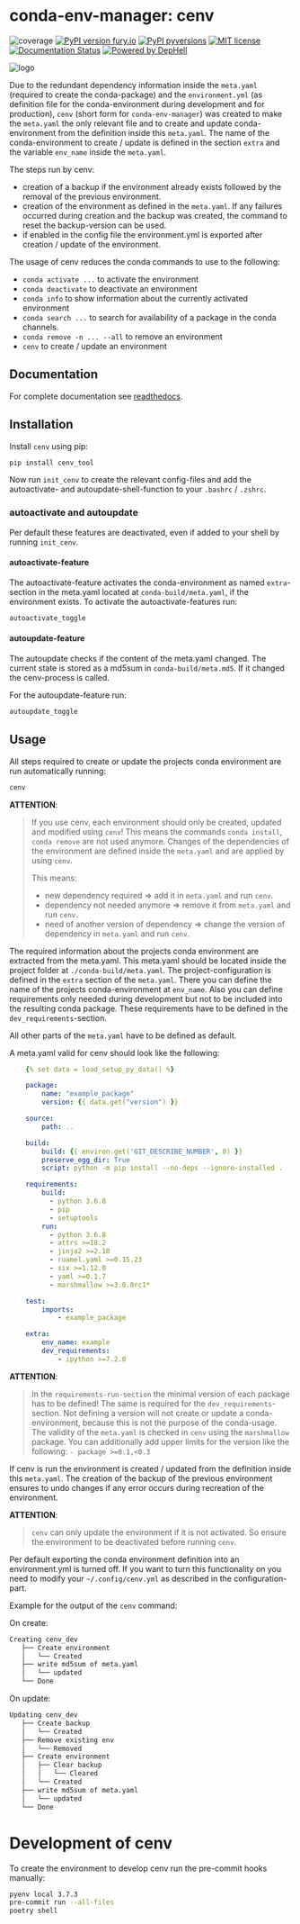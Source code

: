 # conda-env-manager: cenv

![coverage](https://github.com/skallfass/cenv_tool/blob/master/docs/img/coverage.svg)
[![PyPI version fury.io](https://badge.fury.io/py/cenv-tool.svg)](https://pypi.python.org/pypi/cenv-tool/)
[![PyPI pyversions](https://img.shields.io/pypi/pyversions/cenv-tool.svg)](https://pypi.python.org/pypi/cenv-tool/)
[![MIT license](https://img.shields.io/badge/License-MIT-blue.svg)](https://lbesson.mit-license.org/)
[![Documentation Status](https://readthedocs.org/projects/cenv-tool/badge/?version=latest)](https://cenv-tool.readthedocs.io/en/latest/?badge=latest)
[![Powered by DepHell](https://github.com/dephell/dephell/blob/master/assets/badge.svg)](https://github.com/dephell/dephell)

![logo](https://github.com/skallfass/cenv_tool/blob/master/docs/img/logo.png)

Due to the redundant dependency information inside the `meta.yaml` (required
to create the conda-package) and the `environment.yml` (as definition file
for the conda-environment during development and for production), `cenv`
(short form for `conda-env-manager`) was created to make the `meta.yaml`
the only relevant file and to create and update conda-environment from the
definition inside this `meta.yaml`.
The name of the conda-environment to create / update is defined in the section
`extra` and the variable `env_name` inside the `meta.yaml`.

The steps run by cenv:

* creation of a backup if the environment already exists followed by the
  removal of the previous environment.
* creation of the environment as defined in the `meta.yaml`.
  If any failures occurred during creation and the backup was created, the
  command to reset the backup-version can be used.
* if enabled in the config file the environment.yml is exported after creation
  / update of the environment.


The usage of cenv reduces the conda commands to use to the following:

* `conda activate ...` to activate the environment
* `conda deactivate` to deactivate an environment
* `conda info` to show information about the currently activated environment
* `conda search ...` to search for availability of a package in the conda
  channels.
* `conda remove -n ... --all` to remove an environment
* `cenv` to create / update an environment


## Documentation
For complete documentation see
[readthedocs](https://cenv-tool.readthedocs.io/en/latest/).


## Installation

Install `cenv` using pip:
```bash
pip install cenv_tool
```

Now run `init_cenv` to create the relevant config-files and add the
autoactivate- and autoupdate-shell-function to your `.bashrc` / `.zshrc`.


### autoactivate and autoupdate

Per default these features are deactivated, even if added to your shell by
running `init_cenv`.


#### autoactivate-feature

The autoactivate-feature activates the conda-environment as named
`extra`-section in the meta.yaml located at `conda-build/meta.yaml`, if the
environment exists.
To activate the autoactivate-features run:
```bash
autoactivate_toggle
```

#### autoupdate-feature

The autoupdate checks if the content of the meta.yaml changed.
The current state is stored as a md5sum in `conda-build/meta.md5`.
If it changed the cenv-process is called.

For the autoupdate-feature run:
```bash
autoupdate_toggle
```


## Usage

All steps required to create or update the projects conda environment are
run automatically running:
```bash
cenv
```

**ATTENTION**:
>    If you use cenv, each environment should only be created, updated and
>    modified using `cenv`!
>    This means the commands `conda install`, `conda remove` are not used
>    anymore.
>    Changes of the dependencies of the environment are defined inside the
>    `meta.yaml` and are applied by using `cenv`.
>
>    This means:
>
>    * new dependency required => add it in `meta.yaml` and run `cenv`.
>    * dependency not needed anymore => remove it from `meta.yaml` and run
>      `cenv`.
>    * need of another version of dependency => change the version of dependency
>      in `meta.yaml` and run `cenv`.

The required information about the projects conda environment are extracted
from the meta.yaml.
This meta.yaml should be located inside the project folder at
`./conda-build/meta.yaml`.
The project-configuration is defined in the `extra` section of the `meta.yaml`.
There you can define the name of the projects conda-environment at
`env_name`.
Also you can define requirements only needed during development but not to be
included into the resulting conda package.
These requirements have to be defined in the `dev_requirements`-section.

All other parts of the `meta.yaml` have to be defined as default.

A meta.yaml valid for cenv should look like the following:
```yaml
    {% set data = load_setup_py_data() %}

    package:
        name: "example_package"
        version: {{ data.get("version") }}

    source:
        path: ..

    build:
        build: {{ environ.get('GIT_DESCRIBE_NUMBER', 0) }}
        preserve_egg_dir: True
        script: python -m pip install --no-deps --ignore-installed .

    requirements:
        build:
          - python 3.6.8
          - pip
          - setuptools
        run:
          - python 3.6.8
          - attrs >=18.2
          - jinja2 >=2.10
          - ruamel.yaml >=0.15.23
          - six >=1.12.0
          - yaml >=0.1.7
          - marshmallow >=3.0.0rc1*

    test:
        imports:
            - example_package

    extra:
        env_name: example
        dev_requirements:
            - ipython >=7.2.0
```

**ATTENTION**:
>    In the `requirements-run-section` the minimal version of each package
>    has to be defined!
>    The same is required for the `dev_requirements`-section.
>    Not defining a version will not create or update a conda-environment,
>    because this is not the purpose of the conda-usage.
>    The validity of the `meta.yaml` is checked in `cenv` using the
>    `marshmallow` package.
>    You can additionally add upper limits for the version like the following:
>    `- package >=0.1,<0.3`

If cenv is run the environment is created / updated from the definition inside
this `meta.yaml`.
The creation of the backup of the previous environment ensures to undo changes
if any error occurs during recreation of the environment.


**ATTENTION**:
>    `cenv` can only update the environment if it is not activated.
>    So ensure the environment to be deactivated before running `cenv`.

Per default exporting the conda environment definition into an environment.yml
is turned off.
If you want to turn this functionality on you need to modify your
`~/.config/cenv.yml` as described in the configuration-part.

Example for the output of the `cenv` command:

On create:
```bash
Creating cenv_dev
   ├── Create environment
   │   └── Created
   ├── write md5sum of meta.yaml
   │   └── updated
   └── Done
```

On update:
```bash
Updating cenv_dev
   ├── Create backup
   │   └── Created
   ├── Remove existing env
   │   └── Removed
   ├── Create environment
   │   ├── Clear backup
   │   │   └── Cleared
   │   └── Created
   ├── write md5sum of meta.yaml
   │   └── updated
   └── Done
```

# Development of cenv

To create the environment to develop cenv run the pre-commit hooks manually:
```bash
pyenv local 3.7.3
pre-commit run --all-files
poetry shell
```
